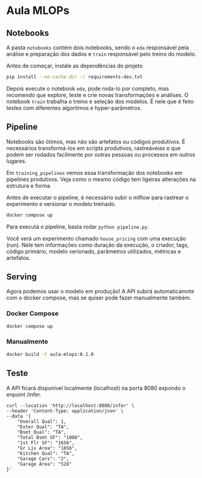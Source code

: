 # Aula MLOPs

## Notebooks

A pasta `notebooks` contém dois notebooks, sendo o `eda` responsável pela análise e preparação dos dados e `train` responsável pelo treino do modelo.

Antes de começar, instale as dependências do projeto
```bash
pip install --no-cache-dir -r requirements-dev.txt
```

Depois execute o notebook `eda`, pode roda-lo por completo, mas recomendo que explore, teste e crie novas transformações e análises.
O notebook `train` trabalha o treino e seleção dos modelos. É nele que é feito testes com diferentes algoritmos e hyper-parâmetros.

## Pipeline

Notebooks são ótimos, mas não são artefatos ou códigos produtivos. É necessários transformá-los em scripts produtivos, 
rastreáveias e que podem ser rodados facilmente por outras pessoas ou processos em outros lugares.

Em `training_pipelines` vemos essa transformação dos notebooks em pipelines produtivos. Veja como o mesmo código tem ligeiras alterações na estrutura e forma.

Antes de executar o pipeline, é necessário subir o mlflow para rastrear o experimento e versionar o modelo treinado.
```bash
docker compose up
```

Para executá o pipeline, basta rodar `python pipeline.py`.

Você verá um experimento chamado `house_pricing` com uma execução (run). Nele tem informações como duração da execução,
o criador, tags, código primário, modelo verionado, parâmetros utilizados, métricas  e artefatos.

## Serving

Agora podemos usar o modelo em produção!
A API subirá automaticamnte com o docker compose, mas se quiser pode fazer manualmente também.

### Docker Compose
```bash
docker compose up
```

### Manualmente

```bash
docker build -t aula-mlops:0.1.0
```

## Teste

A API ficará disponível localmente (localhost) na porta 8080 expondo o enpoint /infer.

```curl
curl --location 'http://localhost:8080/infer' \
--header 'Content-Type: application/json' \
--data '{
    "Overall Qual": 1,
    "Exter Qual": "TA",
    "Bsmt Qual": "TA",
    "Total Bsmt SF": "1000",
    "1st Flr SF": "1656",
    "Gr Liv Area": "1656",
    "Kitchen Qual": "TA",
    "Garage Cars": "2",
    "Garage Area": "528"
}'
```
